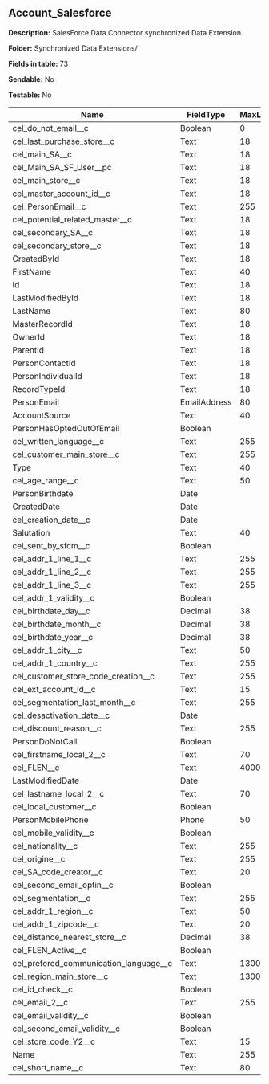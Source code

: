 ## Account_Salesforce

**Description:** SalesForce Data Connector synchronized Data Extension.

**Folder:** Synchronized Data Extensions/

**Fields in table:** 73

**Sendable:** No

**Testable:** No

| Name | FieldType | MaxLength | IsPrimaryKey | IsNullable | DefaultValue |
| --- | --- | --- | --- | --- | --- |
| cel_do_not_email__c | Boolean | 0 | - | + |  |
| cel_last_purchase_store__c | Text | 18 | - | + |  |
| cel_main_SA__c | Text | 18 | - | + |  |
| cel_Main_SA_SF_User__pc | Text | 18 | - | + |  |
| cel_main_store__c | Text | 18 | - | + |  |
| cel_master_account_id__c | Text | 18 | - | + |  |
| cel_PersonEmail__c | Text | 255 | - | + |  |
| cel_potential_related_master__c | Text | 18 | - | + |  |
| cel_secondary_SA__c | Text | 18 | - | + |  |
| cel_secondary_store__c | Text | 18 | - | + |  |
| CreatedById | Text | 18 | - | + |  |
| FirstName | Text | 40 | - | + |  |
| Id | Text | 18 | + | - |  |
| LastModifiedById | Text | 18 | - | + |  |
| LastName | Text | 80 | - | + |  |
| MasterRecordId | Text | 18 | - | + |  |
| OwnerId | Text | 18 | - | + |  |
| ParentId | Text | 18 | - | + |  |
| PersonContactId | Text | 18 | - | + |  |
| PersonIndividualId | Text | 18 | - | + |  |
| RecordTypeId | Text | 18 | - | + |  |
| PersonEmail | EmailAddress | 80 | - | + |  |
| AccountSource | Text | 40 | - | + |  |
| PersonHasOptedOutOfEmail | Boolean |  | - | + |  |
| cel_written_language__c | Text | 255 | - | + |  |
| cel_customer_main_store__c | Text | 255 | - | + |  |
| Type | Text | 40 | - | + |  |
| cel_age_range__c | Text | 50 | - | + |  |
| PersonBirthdate | Date |  | - | + |  |
| CreatedDate | Date |  | - | + |  |
| cel_creation_date__c | Date |  | - | + |  |
| Salutation | Text | 40 | - | + |  |
| cel_sent_by_sfcm__c | Boolean |  | - | + |  |
| cel_addr_1_line_1__c | Text | 255 | - | + |  |
| cel_addr_1_line_2__c | Text | 255 | - | + |  |
| cel_addr_1_line_3__c | Text | 255 | - | + |  |
| cel_addr_1_validity__c | Boolean |  | - | + |  |
| cel_birthdate_day__c | Decimal | 38 | - | + |  |
| cel_birthdate_month__c | Decimal | 38 | - | + |  |
| cel_birthdate_year__c | Decimal | 38 | - | + |  |
| cel_addr_1_city__c | Text | 50 | - | + |  |
| cel_addr_1_country__c | Text | 255 | - | + |  |
| cel_customer_store_code_creation__c | Text | 255 | - | + |  |
| cel_ext_account_id__c | Text | 15 | - | + |  |
| cel_segmentation_last_month__c | Text | 255 | - | + |  |
| cel_desactivation_date__c | Date |  | - | + |  |
| cel_discount_reason__c | Text | 255 | - | + |  |
| PersonDoNotCall | Boolean |  | - | + |  |
| cel_firstname_local_2__c | Text | 70 | - | + |  |
| cel_FLEN__c | Text | 4000 | - | + |  |
| LastModifiedDate | Date |  | - | + |  |
| cel_lastname_local_2__c | Text | 70 | - | + |  |
| cel_local_customer__c | Boolean |  | - | + |  |
| PersonMobilePhone | Phone | 50 | - | + |  |
| cel_mobile_validity__c | Boolean |  | - | + |  |
| cel_nationality__c | Text | 255 | - | + |  |
| cel_origine__c | Text | 255 | - | + |  |
| cel_SA_code_creator__c | Text | 20 | - | + |  |
| cel_second_email_optin__c | Boolean |  | - | + |  |
| cel_segmentation__c | Text | 255 | - | + |  |
| cel_addr_1_region__c | Text | 50 | - | + |  |
| cel_addr_1_zipcode__c | Text | 20 | - | + |  |
| cel_distance_nearest_store__c | Decimal | 38 | - | + |  |
| cel_FLEN_Active__c | Boolean |  | - | + |  |
| cel_prefered_communication_language__c | Text | 1300 | - | + |  |
| cel_region_main_store__c | Text | 1300 | - | + |  |
| cel_id_check__c | Boolean |  | - | + |  |
| cel_email_2__c | Text | 255 | - | + |  |
| cel_email_validity__c | Boolean |  | - | + |  |
| cel_second_email_validity__c | Boolean |  | - | + |  |
| cel_store_code_Y2__c | Text | 15 | - | + |  |
| Name | Text | 255 | - | + |  |
| cel_short_name__c | Text | 80 | - | + |  |
